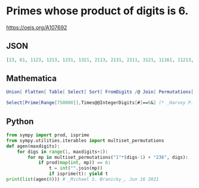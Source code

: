 # Primes whose product of digits is 6\.
https://oeis.org/A107692
## JSON
```JSON
[23, 61, 1123, 1213, 1231, 1321, 2113, 2131, 2311, 3121, 11161, 11213, 11321, 12113, 13121, 16111, 31121, 111611, 611111, 1111213, 1112113, 1112131, 1131121, 1211311, 2111311, 3112111, 11111161, 11112113, 11211131, 11231111, 11312111]
```
## Mathematica
```Mathematica
Union[ Flatten[ Table[ Select[ Sort[ FromDigits /@ Join[ Permutations[ Flatten[{6, Table[1, {n}]}]], Permutations[ Flatten[{2, 3, Table[ 1, {n - 1}]}] ]]], PrimeQ[ # ] &], {n, 0, 7}]]]
```
```Mathematica
Select[Prime[Range[750000]],Times@@IntegerDigits[#]==6&] (* _Harvey P. Dale_, May 29 2016 *)
```
## Python
```Python
from sympy import prod, isprime
from sympy.utilities.iterables import multiset_permutations
def agen(maxdigits):
    for digs in range(1, maxdigits+1):
        for mp in multiset_permutations("1"*(digs-1) + "236", digs):
            if prod(map(int, mp)) == 6:
                t = int("".join(mp))
                if isprime(t): yield t
print(list(agen(8))) # _Michael S. Branicky_, Jun 16 2021
```
